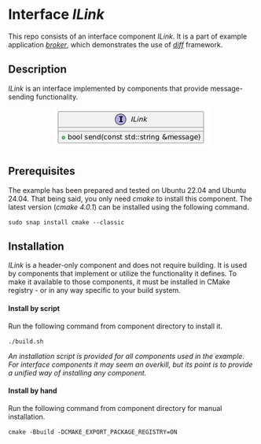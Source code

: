 # Interface *ILink*
This repo consists of an interface component *ILink*. It is a part of example application *[broker](https://github.com/slawomir-niespodziany/diff_broker)*, which demonstrates the use of *[diff](https://github.com/slawomir-niespodziany/diff)* framework. 

## Description
*ILink* is an interface implemented by components that provide message-sending functionality. 

<p align="center"><a href="include/ILink.h"><img src="img/ILink.png" alt="ILink interface"/></a></p>

## Prerequisites
The example has been prepared and tested on Ubuntu 22.04 and Ubuntu 24.04. That being said, you only need *cmake* to install this component. The latest version (*cmake 4.0.1*) can be installed using the following command.
```
sudo snap install cmake --classic
```

## Installation
*ILink* is a header-only component and does not require building. It is used by components that implement or utilize the functionality it defines.
To make it available to those components, it must be installed in CMake registry - or in any way specific to your build system. 

#### Install by script
Run the following command from component directory to install it.
```
./build.sh
```
*An installation script is provided for all components used in the example. For interface components it may seem an overkill, but its point is to provide a unified way of installing any component.*

#### Install by hand
Run the following command from component directory for manual installation.
```
cmake -Bbuild -DCMAKE_EXPORT_PACKAGE_REGISTRY=ON
```
